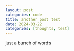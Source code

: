 ```yaml
---
layout: post
categories: code
title: another post test
date: 2024-03-22
categories: [thoughts, test]
---
```



just a bunch of words